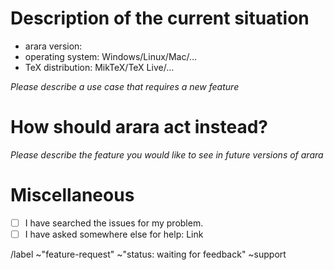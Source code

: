 # Description of the current situation

* arara version: 
* operating system: Windows/Linux/Mac/…
* TeX distribution: MikTeX/TeX Live/…

*Please describe a use case that requires a new feature* 

# How should arara act instead?

*Please describe the feature you would like to see in future versions of arara*

# Miscellaneous

* [ ] I have searched the issues for my problem.
* [ ] I have asked somewhere else for help: Link

/label ~"feature-request" ~"status: waiting for feedback" ~support

